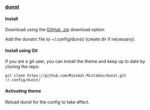 ### [dunst](https://dunst-project.org/)

#### Install

Download using the [GitHub .zip](https://github.com/Minimal-Mistakes/dunst/archive/main.zip) download option

Add the dunstrc file to ~/.config/dunst/ (create dir if necessary).

#### Install using Git

If you are a git user, you can install the theme and keep up to date by cloning the repo:

```
git clone https://github.com/Minimal-Mistakes/dunst.git ~/.config/dunst/
```

#### Activating theme

Reload dunst for the config to take affect.
